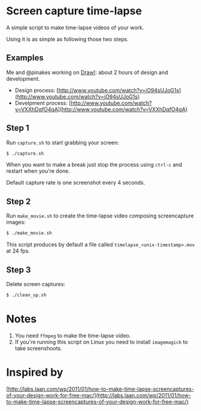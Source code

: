 # Screen capture time-lapse

A simple script to make time-lapse videos of your work.

Using it is as simple as following those two steps.

## Examples

Me and @pinakes working on [Draw!](http://drawbang.com): about 2 hours of design and development.

* Design process: [http://www.youtube.com/watch?v=iO94sUJoG1s](http://www.youtube.com/watch?v=iO94sUJoG1s)
* Develpment process: [http://www.youtube.com/watch?v=VXXhDqfO4qA](http://www.youtube.com/watch?v=VXXhDqfO4qA)

## Step 1

Run `capture.sh` to start grabbing your screen:

```bash
$ ./capture.sh
```

When you want to make a break just stop the process using `ctrl-c` and restart when you're done.

Default capture rate is one screenshot every 4 seconds.

## Step 2

Run `make_movie.sh` to create the time-lapse video composing screencapture images:

```bash
$ ./make_movie.sh
```

This script produces by default a file called `timelapse_<unix-timestamp>.mov` at 24 fps.

## Step 3

Delete screen captures:

```bash
$ ./clean_up.sh
```

# Notes

1. You need `ffmpeg` to make the time-lapse video.
1. If you're running this script on Linux you need to install `imagemagick` to take screenshoots.

# Inspired by

[http://labs.laan.com/wp/2011/01/how-to-make-time-lapse-screencaptures-of-your-design-work-for-free-mac/](http://labs.laan.com/wp/2011/01/how-to-make-time-lapse-screencaptures-of-your-design-work-for-free-mac/)